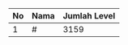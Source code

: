 | No | Nama            | Jumlah Level |
|----|-----------------|--------------|
| 1  | #    |    3159        |
